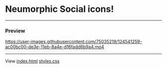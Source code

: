 # Neumorphic Social icons!

----
### Preview

https://user-images.githubusercontent.com/75035219/124541259-ac00bc00-de3e-11eb-8a4e-d16fadd6b9a4.mp4

----

View [index.html](index.html "HTML Source Code") [styles.css](styles.css "CSS Source Code")
